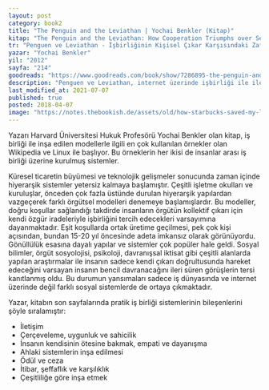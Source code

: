 ```yaml
---
layout: post  
category: book2  
title: "The Penguin and the Leviathan | Yochai Benkler (Kitap)"  
kitap: "The Penguin and the Leviathan: How Cooperation Triumphs over Self-Interest"  
tr: "Penguen ve Leviathan - İşbirliğinin Kişisel Çıkar Karşısındaki Zaferi"  
yazar: "Yochai Benkler"  
yil: "2012"  
sayfa: "214"  
goodreads: "https://www.goodreads.com/book/show/7286895-the-penguin-and-the-leviathan"
description: "Penguen ve Leviathan, internet üzerinde işbirliği ile ilerleyen gönüllülük esasına dayanan projeler çağında insanın bireyci yaklaşımını sorguluyor."
last_modified_at: 2021-07-07
published: true
posted: 2018-04-07
image: "https://notes.thebookish.de/assets/old/how-starbucks-saved-my-life.jpgassets/old/the-penguin-and-the-leviathan.jpg"
---
```


Yazarı Harvard Üniversitesi Hukuk Profesörü Yochai Benkler olan kitap, iş birliği ile inşa edilen modellerle ilgili en çok kullanılan örnekler olan Wikipedia ve Linux ile başlıyor. Bu örneklerin her ikisi de insanlar arası iş birliği üzerine kurulmuş sistemler.  
  
Küresel ticaretin büyümesi ve teknolojik gelişmeler sonucunda zaman içinde hiyerarşik sistemler yetersiz kalmaya başlamıştır. Çeşitli işletme okulları ve kuruluşlar, önceden çok fazla üstünde durulan hiyerarşik yapılardan vazgeçerek farklı örgütsel modelleri denemeye başlamışlardır. Bu modeller, doğru koşullar sağlandığı takdirde insanların örgütün kollektif çıkarı için kendi özgür iradeleriyle işbirliğini tercih edecekleri varsayımına dayanmaktadır. Eşit koşullarda ortak üretime geçilmesi, pek çok kişi açısından, bundan 15-20 yıl öncesinde adeta imkansız olarak görünüyordu. Gönüllülük esasına dayalı yapılar ve sistemler çok popüler hale geldi. Sosyal bilimler, örgüt sosyolojisi, psikoloji, davranışsal iktisat gibi çeşitli alanlarda yapılan araştırmalar ile insanın sadece kendi çıkarı doğrultusunda hareket edeceğini varsayan insanın bencil davranacağını ileri süren görüşlerin tersi kanıtlanmış oldu. Bu durumun yansımaları sadece iş dünyasında ve internet üzerinde değil farklı sosyal sistemlerde de ortaya çıkmaktadır.  
  
Yazar, kitabın son sayfalarında pratik iş birliği sistemlerinin bileşenlerini şöyle sıralamıştır:  
- İletişim  
- Çerçeveleme, uygunluk ve sahicilik  
- İnsanın kendisinin ötesine bakmak, empati ve dayanışma  
- Ahlaki sistemlerin inşa edilmesi  
- Ödül ve ceza  
- İtibar, şeffaflık ve karşılıklık  
- Çeşitliliğe göre inşa etmek  
 


